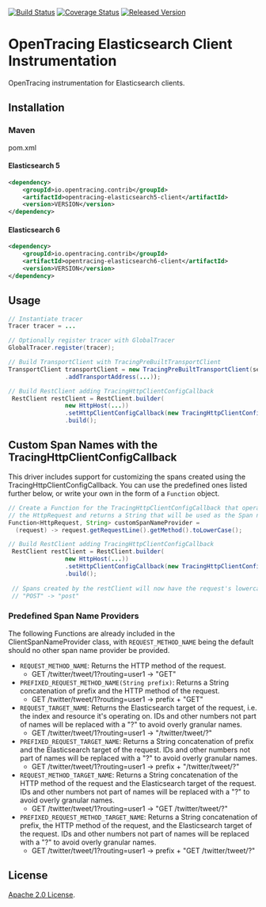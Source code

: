 [![Build Status][ci-img]][ci] [![Coverage Status][cov-img]][cov] [![Released Version][maven-img]][maven]

# OpenTracing Elasticsearch Client Instrumentation
OpenTracing instrumentation for Elasticsearch clients.

## Installation

### Maven
pom.xml

#### Elasticsearch 5

```xml
<dependency>
    <groupId>io.opentracing.contrib</groupId>
    <artifactId>opentracing-elasticsearch5-client</artifactId>
    <version>VERSION</version>
</dependency>
```

#### Elasticsearch 6

```xml
<dependency>
    <groupId>io.opentracing.contrib</groupId>
    <artifactId>opentracing-elasticsearch6-client</artifactId>
    <version>VERSION</version>
</dependency>
```

## Usage

```java
// Instantiate tracer
Tracer tracer = ...

// Optionally register tracer with GlobalTracer
GlobalTracer.register(tracer);

// Build TransportClient with TracingPreBuiltTransportClient
TransportClient transportClient = new TracingPreBuiltTransportClient(settings)
                .addTransportAddress(...));

// Build RestClient adding TracingHttpClientConfigCallback
 RestClient restClient = RestClient.builder(
                new HttpHost(...))
                .setHttpClientConfigCallback(new TracingHttpClientConfigCallback(tracer))
                .build();


```

## Custom Span Names with the TracingHttpClientConfigCallback
This driver includes support for customizing the spans created using the TracingHttpClientConfigCallback.
You can use the predefined ones listed further below, or write your own in the form of a `Function` object.
```java
// Create a Function for the TracingHttpClientConfigCallback that operates on
// the HttpRequest and returns a String that will be used as the Span name.
Function<HttpRequest, String> customSpanNameProvider =
  (request) -> request.getRequestLine().getMethod().toLowerCase();

// Build RestClient adding TracingHttpClientConfigCallback
 RestClient restClient = RestClient.builder(
                new HttpHost(...))
                .setHttpClientConfigCallback(new TracingHttpClientConfigCallback(tracer, customSpanNameProvider))
                .build();
 
 // Spans created by the restClient will now have the request's lowercase method name as the span name.
 // "POST" -> "post"
```

### Predefined Span Name Providers 
The following Functions are already included in the ClientSpanNameProvider class, with `REQUEST_METHOD_NAME` being the
default should no other span name provider be provided.

* `REQUEST_METHOD_NAME`: Returns the HTTP method of the request.
  * GET /twitter/tweet/1?routing=user1 -> "GET"
* `PREFIXED_REQUEST_METHOD_NAME(String prefix)`: Returns a String concatenation of prefix and the HTTP method of the request.
  * GET /twitter/tweet/1?routing=user1 -> prefix + "GET"
* `REQUEST_TARGET_NAME`: Returns the Elasticsearch target of the request, i.e. the index and resource it's operating on.
IDs and other numbers not part of names will be replaced with a "?" to avoid overly granular names.
  * GET /twitter/tweet/1?routing=user1 -> "/twitter/tweet/?"
* `PREFIXED_REQUEST_TARGET_NAME`: Returns a String concatenation of prefix and the Elasticsearch target of the request.
IDs and other numbers not part of names will be replaced with a "?" to avoid overly granular names.
  * GET /twitter/tweet/1?routing=user1 -> prefix + "/twitter/tweet/?"
* `REQUEST_METHOD_TARGET_NAME`: Returns a String concatenation of the HTTP method of the request and the Elasticsearch target of the request.
IDs and other numbers not part of names will be replaced with a "?" to avoid overly granular names.
  * GET /twitter/tweet/1?routing=user1 -> "GET /twitter/tweet/?"
* `PREFIXED_REQUEST_METHOD_TARGET_NAME`: Returns a String concatenation of prefix, the HTTP method of the request, and
the Elasticsearch target of the request. IDs and other numbers not part of names will be replaced with a "?" to avoid overly granular names.
  * GET /twitter/tweet/1?routing=user1 -> prefix + "GET /twitter/tweet/?"
  
## License

[Apache 2.0 License](./LICENSE).

[ci-img]: https://travis-ci.org/opentracing-contrib/java-elasticsearch-client.svg?branch=master
[ci]: https://travis-ci.org/opentracing-contrib/java-elasticsearch-client
[cov-img]: https://coveralls.io/repos/github/opentracing-contrib/java-elasticsearch-client/badge.svg?branch=master
[cov]: https://coveralls.io/github/opentracing-contrib/java-elasticsearch-client?branch=master
[maven-img]: https://img.shields.io/maven-central/v/io.opentracing.contrib/opentracing-elasticsearch-client.svg
[maven]: http://search.maven.org/#search%7Cga%7C1%7Copentracing-elasticsearch-client
